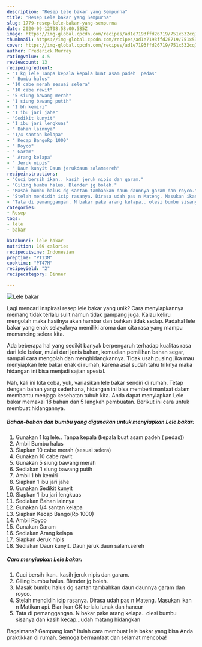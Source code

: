 ```yaml
---
description: "Resep Lele bakar yang Sempurna"
title: "Resep Lele bakar yang Sempurna"
slug: 1779-resep-lele-bakar-yang-sempurna
date: 2020-09-12T08:58:00.585Z
image: https://img-global.cpcdn.com/recipes/ad1e7193ffd26719/751x532cq70/lele-bakar-foto-resep-utama.jpg
thumbnail: https://img-global.cpcdn.com/recipes/ad1e7193ffd26719/751x532cq70/lele-bakar-foto-resep-utama.jpg
cover: https://img-global.cpcdn.com/recipes/ad1e7193ffd26719/751x532cq70/lele-bakar-foto-resep-utama.jpg
author: Frederick Murray
ratingvalue: 4.5
reviewcount: 13
recipeingredient:
- "1 kg lele Tanpa kepala kepala buat asam padeh  pedas"
- " Bumbu halus"
- "10 cabe merah sesuai selera"
- "10 cabe rawit"
- "5 siung bawang merah"
- "1 siung bawang putih"
- "1 bh kemiri"
- "1 ibu jari jahe"
- "Sedikit kunyit"
- "1 ibu jari lengkuas"
- " Bahan lainnya"
- "1/4 santan kelapa"
- " Kecap BangoRp 1000"
- " Royco"
- " Garam"
- " Arang kelapa"
- " Jeruk nipis"
- " Daun kunyit Daun jerukdaun salamsereh"
recipeinstructions:
- "Cuci bersih ikan.. kasih jeruk nipis dan garam."
- "Giling bumbu halus. Blender jg boleh."
- "Masak bumbu halus dg santan tambahkan daun daunnya garam dan royco."
- "Stelah mendidih icip rasanya. Dirasa udah pas n Mateng. Masukan ikan n Matikan api. Biar ikan GK terlalu lunak dan hancur"
- "Tata di pemanggangan. N bakar pake arang kelapa.. olesi bumbu sisanya dan kasih kecap...udah matang hidangkan"
categories:
- Resep
tags:
- lele
- bakar

katakunci: lele bakar 
nutrition: 169 calories
recipecuisine: Indonesian
preptime: "PT13M"
cooktime: "PT47M"
recipeyield: "2"
recipecategory: Dinner

---
```



![Lele bakar](https://img-global.cpcdn.com/recipes/ad1e7193ffd26719/751x532cq70/lele-bakar-foto-resep-utama.jpg)

Lagi mencari inspirasi resep lele bakar yang unik? Cara menyiapkannya memang tidak terlalu sulit namun tidak gampang juga. Kalau keliru mengolah maka hasilnya akan hambar dan bahkan tidak sedap. Padahal lele bakar yang enak selayaknya memiliki aroma dan cita rasa yang mampu memancing selera kita.

Ada beberapa hal yang sedikit banyak berpengaruh terhadap kualitas rasa dari lele bakar, mulai dari jenis bahan, kemudian pemilihan bahan segar, sampai cara mengolah dan menghidangkannya. Tidak usah pusing jika mau menyiapkan lele bakar enak di rumah, karena asal sudah tahu triknya maka hidangan ini bisa menjadi sajian spesial.




Nah, kali ini kita coba, yuk, variasikan lele bakar sendiri di rumah. Tetap dengan bahan yang sederhana, hidangan ini bisa memberi manfaat dalam membantu menjaga kesehatan tubuh kita. Anda dapat menyiapkan Lele bakar memakai 18 bahan dan 5 langkah pembuatan. Berikut ini cara untuk membuat hidangannya.

<!--inarticleads1-->

##### Bahan-bahan dan bumbu yang digunakan untuk menyiapkan Lele bakar:

1. Gunakan 1 kg lele.. Tanpa kepala (kepala buat asam padeh ( pedas))
1. Ambil  Bumbu halus
1. Siapkan 10 cabe merah (sesuai selera)
1. Gunakan 10 cabe rawit
1. Gunakan 5 siung bawang merah
1. Sediakan 1 siung bawang putih
1. Ambil 1 bh kemiri
1. Siapkan 1 ibu jari jahe
1. Gunakan Sedikit kunyit
1. Siapkan 1 ibu jari lengkuas
1. Sediakan  Bahan lainnya
1. Gunakan 1/4 santan kelapa
1. Siapkan  Kecap Bango(Rp 1000)
1. Ambil  Royco
1. Gunakan  Garam
1. Sediakan  Arang kelapa
1. Siapkan  Jeruk nipis
1. Sediakan  Daun kunyit. Daun jeruk.daun salam.sereh




<!--inarticleads2-->

##### Cara menyiapkan Lele bakar:

1. Cuci bersih ikan.. kasih jeruk nipis dan garam.
1. Giling bumbu halus. Blender jg boleh.
1. Masak bumbu halus dg santan tambahkan daun daunnya garam dan royco.
1. Stelah mendidih icip rasanya. Dirasa udah pas n Mateng. Masukan ikan n Matikan api. Biar ikan GK terlalu lunak dan hancur
1. Tata di pemanggangan. N bakar pake arang kelapa.. olesi bumbu sisanya dan kasih kecap...udah matang hidangkan




Bagaimana? Gampang kan? Itulah cara membuat lele bakar yang bisa Anda praktikkan di rumah. Semoga bermanfaat dan selamat mencoba!
